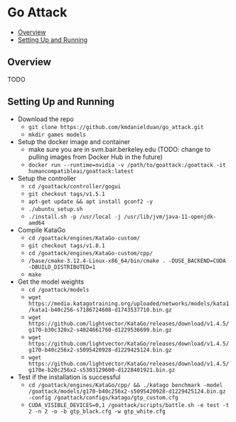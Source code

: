 # Go Attack

* [Overview](#overview)
* [Setting Up and Running](#setting-up-and-running)

## Overview

TODO

## Setting Up and Running

- Download the repo
    - `git clone https://github.com/kmdanielduan/go_attack.git`
    - `mkdir games models`
- Setup the docker image and container
    - make sure you are in svm.bair.berkeley.edu (TODO: change to pulling images from Docker Hub in the future)
    - `docker run --runtime=nvidia -v /path/to/goattack:/goattack -it humancompatibleai/goattack:latest`
- Setup the controller
    - `cd /goattack/controller/gogui`
    - `git checkout tags/v1.5.1`
    - `apt-get update && apt install gconf2 -y`
    - `./ubuntu_setup.sh`
    - `./install.sh -p /usr/local -j /usr/lib/jvm/java-11-openjdk-amd64`
- Compile KataGo
    - `cd /goattack/engines/KataGo-custom/`
    - `git checkout tags/v1.8.1`
    - `cd /goattack/engines/KataGo-custom/cpp/`
    - `/base/cmake-3.12.4-Linux-x86_64/bin/cmake . -DUSE_BACKEND=CUDA -DBUILD_DISTRIBUTED=1`
    - `make`
- Get the model weights
    - `cd /goattack/models`
    - `wget https://media.katagotraining.org/uploaded/networks/models/kata1/kata1-b40c256-s7186724608-d1743537710.bin.gz`
    - `wget https://github.com/lightvector/KataGo/releases/download/v1.4.5/g170-b30c320x2-s4824661760-d1229536699.bin.gz`
    - `wget https://github.com/lightvector/KataGo/releases/download/v1.4.5/g170-b40c256x2-s5095420928-d1229425124.bin.gz`
    - `wget https://github.com/lightvector/KataGo/releases/download/v1.4.5/g170e-b20c256x2-s5303129600-d1228401921.bin.gz`
- Test if the installation is successful
    - `cd /goattack/engines/KataGo/cpp/ && ./katago benchmark -model /goattack/models/g170-b40c256x2-s5095420928-d1229425124.bin.gz -config /goattack/configs/katago/gtp_custom.cfg`
    - `CUDA_VISIBLE_DEVICES=0,1 /goattack/scripts/battle.sh -e test -t 2 -n 2 -o -b gtp_black.cfg -w gtp_white.cfg`